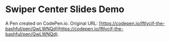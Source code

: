 # Swiper Center Slides Demo

A Pen created on CodePen.io. Original URL: [https://codepen.io/lftlycjf-the-bashful/pen/QwLWNQd](https://codepen.io/lftlycjf-the-bashful/pen/QwLWNQd).

